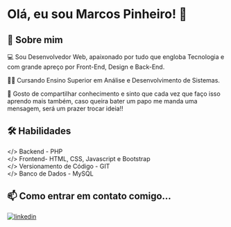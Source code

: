 
# Olá, eu sou Marcos Pinheiro! 👋

## 🚀 Sobre mim
💻 Sou Desenvolvedor Web, apaixonado por tudo que engloba Tecnologia e com grande apreço por Front-End, Design e Back-End.  

👨‍🎓 Cursando Ensino Superior em Análise e Desenvolvimento de Sistemas.  

🧠 Gosto de compartilhar conhecimento e sinto que cada vez que faço isso aprendo mais também, caso queira bater um papo me manda uma mensagem, será um prazer trocar ideia!!

## 🛠 Habilidades
</> Backend - PHP  
</> Frontend- HTML, CSS, Javascript e Bootstrap  
</> Versionamento de Código - GIT  
</> Banco de Dados - MySQL

## 📫 Como entrar em contato comigo...

[![linkedin](https://img.shields.io/badge/linkedin-0A66C2?style=for-the-badge&logo=linkedin&logoColor=white)](https://www.linkedin.com/in/marcosviniciuspinheiro/)
